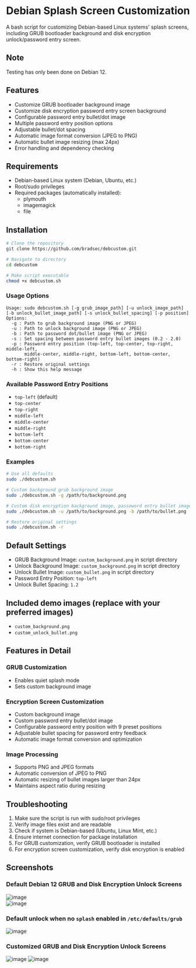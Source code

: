 # Debian Splash Screen Customization

A bash script for customizing Debian-based Linux systems' splash screens, including GRUB bootloader background and disk encryption unlock/password entry screen.

## Note

Testing has only been done on Debian 12.

## Features

- Customize GRUB bootloader background image
- Customize disk encryption password entry screen background
- Configurable password entry bullet/dot image
- Multiple password entry position options
- Adjustable bullet/dot spacing
- Automatic image format conversion (JPEG to PNG)
- Automatic bullet image resizing (max 24px)
- Error handling and dependency checking

## Requirements

- Debian-based Linux system (Debian, Ubuntu, etc.)
- Root/sudo privileges
- Required packages (automatically installed):
  - plymouth
  - imagemagick
  - file

## Installation

```bash
# Clone the repository
git clone https://github.com/bradsec/debcustom.git

# Navigate to directory
cd debcustom

# Make script executable
chmod +x debcustom.sh
```

### Usage Options

```terminal
Usage: sudo debcustom.sh [-g grub_image_path] [-u unlock_image_path] [-b unlock_bullet_image_path] [-s unlock_bullet_spacing] [-p position]
Options:
  -g : Path to grub background image (PNG or JPEG)
  -u : Path to unlock background image (PNG or JPEG)
  -b : Path to password dot/bullet image (PNG or JPEG)
  -s : Set spacing between password entry bullet images (0.2 - 2.0)
  -p : Password entry position (top-left, top-center, top-right, middle-left,
       middle-center, middle-right, bottom-left, bottom-center, bottom-right)
  -r : Restore original settings
  -h : Show this help message
```

### Available Password Entry Positions

- `top-left` (default)
- `top-center`
- `top-right`
- `middle-left`
- `middle-center`
- `middle-right`
- `bottom-left`
- `bottom-center`
- `bottom-right`

### Examples

```bash
# Use all defaults
sudo ./debcustom.sh

# Custom background grub background image
sudo ./debcustom.sh -g /path/to/background.png

# Custom disk encryption background image, passoword entry bullet image, password entry position
sudo ./debcustom.sh -u /path/to/background.png -b /path/to/bullet.png -p bottom-right

# Restore original settings
sudo ./debcustom.sh -r
```

## Default Settings

- GRUB Background Image: `custom_background.png` in script directory
- Unlock Background Image: `custom_background.png` in script directory
- Unlock Bullet Image: `custom_bullet.png` in script directory
- Password Entry Position: `top-left`
- Unlock Bullet Spacing: `1.2`

## Included demo images (replace with your preferred images)

- `custom_background.png`
- `custom_unlock_bullet.png`

## Features in Detail

### GRUB Customization
- Enables quiet splash mode
- Sets custom background image

### Encryption Screen Customization
- Custom background image
- Custom password entry bullet/dot image
- Configurable password entry position with 9 preset positions
- Adjustable bullet spacing for password entry feedback
- Automatic image format conversion and optimization

### Image Processing
- Supports PNG and JPEG formats
- Automatic conversion of JPEG to PNG
- Automatic resizing of bullet images larger than 24px
- Maintains aspect ratio during resizing

## Troubleshooting

1. Make sure the script is run with sudo/root privileges
2. Verify image files exist and are readable
3. Check if system is Debian-based (Ubuntu, Linux Mint, etc.)
4. Ensure internet connection for package installation
5. For GRUB customization, verify GRUB bootloader is installed
6. For encryption screen customization, verify disk encryption is enabled

## Screenshots

### Default Debian 12 GRUB and Disk Encryption Unlock Screens 

![image](screenshots/default_grub.png)  
![image](screenshots/default_splash_unlock.png)

### Default unlock when no `splash` enabled in `/etc/defaults/grub` 
![image](screenshots/default_unlock.png)  

### Customized GRUB and Disk Encryption Unlock Screens 

![image](screenshots/new_grub.png)
![image](screenshots/new_unlock.png)  
